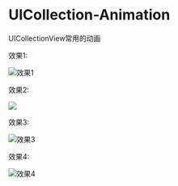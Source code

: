 # UICollection-Animation
UICollectionView常用的动画

效果1:

![效果1](http://upload-images.jianshu.io/upload_images/2170968-59fc9fbef7b60ac0.gif?imageMogr2/auto-orient/strip)

效果2:

![](http://upload-images.jianshu.io/upload_images/2170968-2c7f6c04fb5185bf.gif?imageMogr2/auto-orient/strip)

效果3:

![效果3](http://upload-images.jianshu.io/upload_images/2170968-ebd55b3e0d5a3f99.gif?imageMogr2/auto-orient/strip)

效果4:

![效果4](http://upload-images.jianshu.io/upload_images/2170968-5bfd44837d24c12c.gif?imageMogr2/auto-orient/strip)

